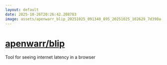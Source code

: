 ```yaml
---
layout: default
date: 2025-10-26T20:26:42.208783
image: assets/apenwarr_blip_20251025_091340_895_20251025_102629_7d398a--20251025T122729214--cropped.png
---
```


# [apenwarr/blip](https://github.com/apenwarr/blip/)

Tool for seeing internet latency in a browser
